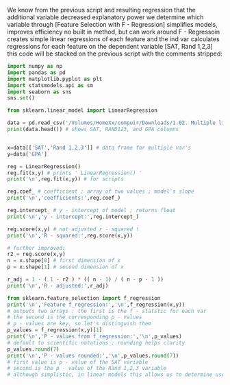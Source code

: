 We know from the previous script and resulting regression that the additional variable decreased explanatory power 
we determine which variable through [Feature Selection with F - Regression]
			simplifies models, improves efficiency
			no built in method, but can work around
			F - Regressoin creates simple linear regressions of each feature and the ind var
						calculates regressions for each feature on the dependent variable [SAT, Rand 1,2,3]
this code will be stacked on the previous script with the comments stripped:
```python
import numpy as np
import pandas as pd
import matplotlib.pyplot as plt
import statsmodels.api as sm
import seaborn as sns
sns.set()

from sklearn.linear_model import LinearRegression

data = pd.read_csv('/Volumes/HomeXx/compuir/Downloads/1.02. Multiple linear regression.csv')
print(data.head()) # shows SAT, RAND123, and GPA columns


x=data[['SAT','Rand 1,2,3']] # data frame for multiple var's
y=data['GPA']

reg = LinearRegression()
reg.fit(x,y) # prints ' LinearRegression() '
print('\n',reg.fit(x,y)) # for scripts

reg.coef_ # coefficient ; array of two values ; model's slope
print('\n','coefficients:',reg.coef_)

reg.intercept_ # y - intercept of model ; returns float
print('\n','y - intercept:',reg.intercept_)

reg.score(x,y) # not adjusted r - squared !
print('\n','R - squared:',reg.score(x,y))

# further improved:
r2 = reg.score(x,y)
n = x.shape[0] # first dimension of x
p = x.shape[1] # second dimension of x

r_adj = 1 - ( 1 - r2 ) * (( n - 1) / ( n - p - 1 ))
print('\n','R - adjusted:',r_adj)

from sklearn.feature_selection import f_regression
print('\n','Feature f_regression:','\n',f_regression(x,y))
# outputs two arrays : the first is the f - statstic for each var
# the second is the corresponding p - values
# p - values are key, so let's distinguish them
p_values = f_regression(x,y)[1]
print('\n','P - values from f_regression:','\n',p_values)
# default to scientific notations ; rounding helps clarity
p_values.round(7)
print('\n','P - values rounded:','\n',p_values.round(7))
# first value is p - value of the SAT variable
# second is the p - value of the Rand 1,2,3 variable
# although simplistic, in linear models this allows us to determine usefulness of a variable; high p - values denote uselessness
